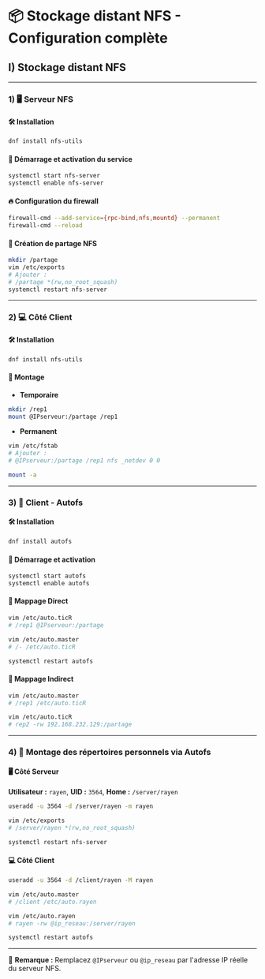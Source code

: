 
# 📦 Stockage distant NFS - Configuration complète

## I) Stockage distant NFS

---

### 1) 🖥️ Serveur NFS

#### 🛠️ Installation
```bash
dnf install nfs-utils
```

#### 🚀 Démarrage et activation du service
```bash
systemctl start nfs-server
systemctl enable nfs-server
```

#### 🔥 Configuration du firewall
```bash
firewall-cmd --add-service={rpc-bind,nfs,mountd} --permanent
firewall-cmd --reload
```

#### 📂 Création de partage NFS
```bash
mkdir /partage
vim /etc/exports
# Ajouter :
# /partage *(rw,no_root_squash)
systemctl restart nfs-server
```

---

### 2) 💻 Côté Client

#### 🛠️ Installation
```bash
dnf install nfs-utils
```

#### 🔧 Montage

- **Temporaire**
```bash
mkdir /rep1
mount @IPserveur:/partage /rep1
```

- **Permanent**
```bash
vim /etc/fstab
# Ajouter :
# @IPserveur:/partage /rep1 nfs _netdev 0 0

mount -a
```

---

### 3) 🔁 Client - Autofs

#### 🛠️ Installation
```bash
dnf install autofs
```

#### 🚀 Démarrage et activation
```bash
systemctl start autofs
systemctl enable autofs
```

#### 📌 Mappage Direct
```bash
vim /etc/auto.ticR
# /rep1 @IPserveur:/partage

vim /etc/auto.master
# /- /etc/auto.ticR

systemctl restart autofs
```

#### 📌 Mappage Indirect
```bash
vim /etc/auto.master
# /rep1 /etc/auto.ticR

vim /etc/auto.ticR
# rep2 -rw 192.168.232.129:/partage
```

---

### 4) 👤 Montage des répertoires personnels via Autofs

#### 🖥️ Côté Serveur

**Utilisateur :** `rayen`, **UID :** `3564`, **Home :** `/server/rayen`
```bash
useradd -u 3564 -d /server/rayen -m rayen

vim /etc/exports
# /server/rayen *(rw,no_root_squash)

systemctl restart nfs-server
```

#### 💻 Côté Client
```bash
useradd -u 3564 -d /client/rayen -M rayen

vim /etc/auto.master
# /client /etc/auto.rayen

vim /etc/auto.rayen
# rayen -rw @ip_reseau:/server/rayen

systemctl restart autofs
```

---

📝 **Remarque :** Remplacez `@IPserveur` ou `@ip_reseau` par l'adresse IP réelle du serveur NFS.
